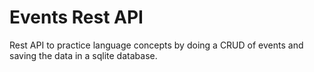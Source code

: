 # Events Rest API

Rest API to practice language concepts by doing a CRUD of events and saving the data in a sqlite database.

